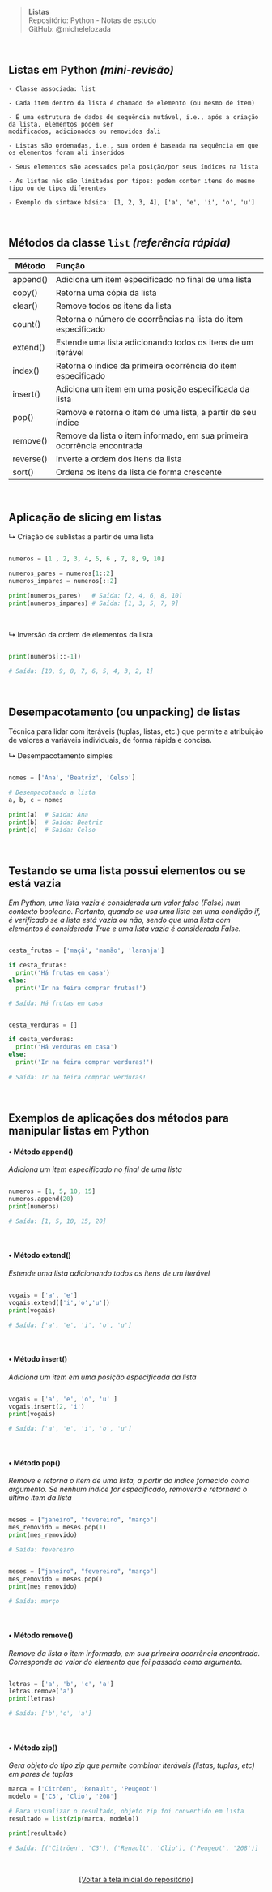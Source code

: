 > **Listas**  
> Repositório: Python - Notas de estudo     
> GitHub: @michelelozada
&nbsp;

&nbsp;  
## Listas em Python *(mini-revisão)*
```
- Classe associada: list

- Cada item dentro da lista é chamado de elemento (ou mesmo de item) 

- É uma estrutura de dados de sequência mutável, i.e., após a criação da lista, elementos podem ser 
modificados, adicionados ou removidos dali 

- Listas são ordenadas, i.e., sua ordem é baseada na sequência em que os elementos foram ali inseridos 

- Seus elementos são acessados pela posição/por seus índices na lista

- As listas não são limitadas por tipos: podem conter itens do mesmo tipo ou de tipos diferentes 

- Exemplo da sintaxe básica: [1, 2, 3, 4], ['a', 'e', 'i', 'o', 'u']
```

&nbsp; 

## Métodos da classe `list` *(referência rápida)* 

Método | Função
---    | :--
append() | Adiciona um item especificado no final de uma lista
copy() | Retorna uma cópia da lista
clear() | Remove todos os itens da lista 
count() | Retorna o número de ocorrências na lista do item especificado  
extend() | Estende uma lista adicionando todos os itens de um iterável
index() | Retorna o índice da primeira ocorrência do item especificado
insert() | Adiciona um item em uma posição especificada da lista 
pop() | Remove e retorna o item de uma lista, a partir de seu índice 
remove() | Remove da lista o item informado, em sua primeira ocorrência encontrada
reverse() | Inverte a ordem dos itens da lista 
sort() | Ordena os itens da lista de forma crescente

&nbsp;

## Aplicação de slicing em listas 

↳ Criação de sublistas a partir de uma lista
```py

numeros = [1 , 2, 3, 4, 5, 6 , 7, 8, 9, 10]

numeros_pares = numeros[1::2]
numeros_impares = numeros[::2]

print(numeros_pares)   # Saída: [2, 4, 6, 8, 10]
print(numeros_impares) # Saída: [1, 3, 5, 7, 9]
```

&nbsp;

↳ Inversão da ordem de elementos da lista 
```py

print(numeros[::-1])

# Saída: [10, 9, 8, 7, 6, 5, 4, 3, 2, 1]
```

&nbsp;

## Desempacotamento (ou unpacking) de listas
Técnica para lidar com iteráveis (tuplas, listas, etc.) que permite a atribuição de valores a variáveis individuais, de forma rápida e concisa. 

↳ Desempacotamento simples
```py

nomes = ['Ana', 'Beatriz', 'Celso']

# Desempacotando a lista
a, b, c = nomes

print(a)  # Saída: Ana
print(b)  # Saída: Beatriz
print(c)  # Saída: Celso
```

&nbsp;

## Testando se uma lista possui elementos ou se está vazia
*Em Python, uma lista vazia é considerada um valor falso (False) num contexto booleano. Portanto, quando se usa uma lista em uma condição if, é verificado se a lista está vazia ou não, sendo que uma lista com elementos é considerada True e uma lista vazia é considerada False.*

```py

cesta_frutas = ['maçã', 'mamão', 'laranja']

if cesta_frutas:
  print('Há frutas em casa')
else:
  print('Ir na feira comprar frutas!')
  
# Saída: Há frutas em casa
```
```py

cesta_verduras = []

if cesta_verduras:
  print('Há verduras em casa')
else:
  print('Ir na feira comprar verduras!')
  
# Saída: Ir na feira comprar verduras!    
```

&nbsp;   

## Exemplos de aplicações dos métodos para manipular listas em Python 

#### • Método append()
*Adiciona um item especificado no final de uma lista*  

```py

numeros = [1, 5, 10, 15]
numeros.append(20)
print(numeros)

# Saída: [1, 5, 10, 15, 20]
```

&nbsp;

#### • Método extend()
*Estende uma lista adicionando todos os itens de um iterável*  

```py

vogais = ['a', 'e']
vogais.extend(['i','o','u'])
print(vogais)

# Saída: ['a', 'e', 'i', 'o', 'u']
```

&nbsp;

#### • Método insert()
*Adiciona um item em uma posição especificada da lista*

```py

vogais = ['a', 'e', 'o', 'u' ]
vogais.insert(2, 'i')
print(vogais)

# Saída: ['a', 'e', 'i', 'o', 'u']
```

&nbsp;

#### • Método pop()
*Remove e retorna o item de uma lista, a partir do índice fornecido como argumento. Se nenhum índice for especificado, removerá e retornará o último item da lista*

```py

meses = ["janeiro", "fevereiro", "março"]
mes_removido = meses.pop(1)
print(mes_removido)

# Saída: fevereiro
```
```py

meses = ["janeiro", "fevereiro", "março"]
mes_removido = meses.pop()
print(mes_removido)

# Saída: março
```

&nbsp;

#### • Método remove()
*Remove da lista o item informado, em sua primeira ocorrência encontrada. Corresponde ao valor do elemento que foi passado como argumento.*

```py

letras = ['a', 'b', 'c', 'a']
letras.remove('a')
print(letras)

# Saída: ['b','c', 'a']
```

&nbsp;

#### • Método zip()
*Gera objeto do tipo zip que permite combinar iteráveis (listas, tuplas, etc) em pares de tuplas* 

```py
marca = ['Citröen', 'Renault', 'Peugeot']
modelo = ['C3', 'Clio', '208']

# Para visualizar o resultado, objeto zip foi convertido em lista
resultado = list(zip(marca, modelo))

print(resultado)

# Saída: [('Citröen', 'C3'), ('Renault', 'Clio'), ('Peugeot', '208')]
```

&nbsp;

<div align="center">
<a href="https://github.com/michelelozada/Python-Study-Notes">[Voltar à tela inicial do repositório]</a>
</div>